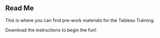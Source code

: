 ## Read Me

This is where you can find pre-work materials for the Tableau Training.

Download the instructions to begin the fun!
